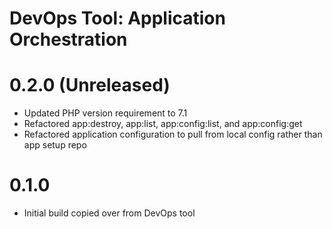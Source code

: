 DevOps Tool: Application Orchestration
==============================================

# 0.2.0 (Unreleased)
- Updated PHP version requirement to 7.1
- Refactored app:destroy, app:list, app:config:list, and app:config:get
- Refactored application configuration to pull from local config rather than app setup repo

# 0.1.0
- Initial build copied over from DevOps tool
